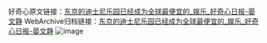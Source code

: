 好奇心原文链接：[东京的迪士尼乐园已经成为全球最便宜的_娱乐_好奇心日报-晏文静](https://www.qdaily.com/articles/9001.html)
WebArchive归档链接：[东京的迪士尼乐园已经成为全球最便宜的_娱乐_好奇心日报-晏文静](http://web.archive.org/web/20190623153712/https://www.qdaily.com/articles/9001.html)
![image](http://ww3.sinaimg.cn/large/007d5XDpgy1g3ve4fxjkbj30u02ay7wh)